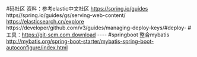 #码社区
资料：参考elastic中文社区
https://spring.io/guides
https//spring.io/guides/gs/serving-web-content/
https://elasticsearch.cn/explore
https://developer/github.com/v3/guides/managing-deploy-keys/#deploy-
#工具：https://git-scm.com.download  ----
#springboot 整合mybatis
http://mybatis.org/spring-boot-starter/mybatis-spring-boot-autoconfigure/index.html
